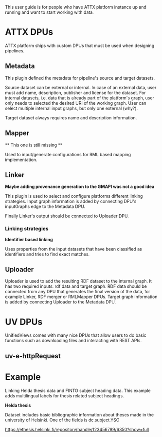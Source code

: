 This user guide is for people who have ATTX platform instance up and running and want to start working with data. 

# ATTX DPUs 
ATTX platform ships with custom DPUs that must be used when designing pipelines. 

## Metadata 
This plugin defined the metadata for pipeline's source and target datasets. 

Source dataset can be external or internal. In case of an external data, user must add name, description, publisher and license for the dataset.  For internal datasets, i.e. data that is already part of the platform's graph, user only needs to selected the desired URI of the working graph. User can select multiple internal input graphs, but only one external (why?).

Target dataset always requires name and description information.  

## Mapper 

** This one is still missing ** 

Used to input/generate configurations for RML based mapping implementation.

## Linker

**Maybe adding provenance generation to the GMAPI was not a good idea**

This plugin is used to select and configure platforms different linking strategies. Input graph information is added by connecting DPU's inputGraphs edge to the Metadata DPU. 

Finally Linker's output should be connected to Uploader DPU. 

### Linking strategies

**Identifier based linking**

Uses properties from the input datasets that have been classified as identifiers and tries to find exact matches.

## Uploader 

Uploader is used to add the resulting RDF dataset to the internal graph. It has two required inputs: rdf data and target graph. RDF data should be connected from any DPU that generates the final version of the data, for example Linker, RDF merger or RMLMapper DPUs. Target graph information is added by connecting Uploader to the Metadata DPU.  

# UV DPUs
UnifiedViews comes with many nice DPUs that allow users to do basic functions such as downloading files and interacting with REST APIs. 

## uv-e-httpRequest


# Example

Linking Helda thesis data and FINTO subject heading data. This example adds multilingual labels for thesis related subject headings. 



**Helda thesis**

Dataset includes basic bibliographic information about theses made in the university of Helsinki. One of the fields is dc.subject.YSO 

https://ethesis.helsinki.fi/repository/handle/123456789/6350?show=full
